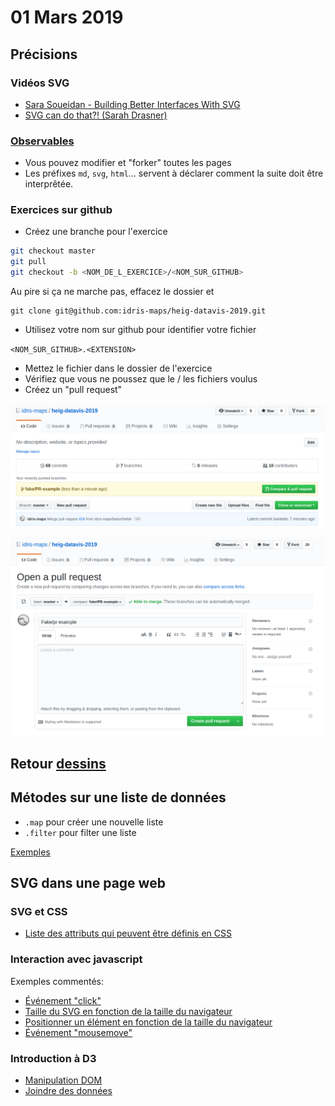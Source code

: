 # 01 Mars 2019

## Précisions

### Vidéos SVG

* [Sara Soueidan - Building Better Interfaces With SVG](https://www.youtube.com/watch?v=lMFfTRiipOQ)
* [SVG can do that?! (Sarah Drasner)](https://www.youtube.com/watch?v=ADXX4fmWHbo)

### [Observables](https://beta.observablehq.com/)

* Vous pouvez modifier et "forker" toutes les pages
* Les préfixes `md`, `svg`, `html`... servent à déclarer comment la suite doit être interprêtée.

### Exercices sur github

* Créez une branche pour l'exercice

```bash
git checkout master
git pull
git checkout -b <NOM_DE_L_EXERCICE>/<NOM_SUR_GITHUB>
```

Au pire si ça ne marche pas, effacez le dossier et

```
git clone git@github.com:idris-maps/heig-datavis-2019.git
```

* Utilisez votre nom sur github pour identifier votre fichier

`<NOM_SUR_GITHUB>.<EXTENSION>`

* Mettez le fichier dans le dossier de l'exercice
* Vérifiez que vous ne poussez que le / les fichiers voulus
* Créez un "pull request"

![Créer un PR 1](https://github.com/idris-maps/heig-datavis-2019/blob/master/20190301-manipulation-dom/img/create_pr_1.png)

![Créer un PR 2](https://github.com/idris-maps/heig-datavis-2019/blob/master/20190301-manipulation-dom/img/create_pr_2.png)

## Retour [dessins](https://github.com/idris-maps/heig-datavis-2019/tree/master/20190222-intro/dessins)

## Métodes sur une liste de données

* `.map` pour créer une nouvelle liste
* `.filter` pour filter une liste

[Exemples](https://observablehq.com/@idris-maps/methodes-sur-une-liste-array)

## SVG dans une page web

### SVG et CSS

* [Liste des attributs qui peuvent être définis en CSS](http://tutorials.jenkov.com/svg/svg-and-css.html)

### Interaction avec javascript

Exemples commentés:

* [Événement "click"](https://github.com/idris-maps/heig-datavis-2019/blob/master/20190301-manipulation-dom/exemples/exemple_1.html)
* [Taille du SVG en fonction de la taille du navigateur](https://github.com/idris-maps/heig-datavis-2019/blob/master/20190301-manipulation-dom/exemples/exemple_2.html)
* [Positionner un élément en fonction de la taille du navigateur](https://github.com/idris-maps/heig-datavis-2019/blob/master/20190301-manipulation-dom/exemples/exemple_3.html)
* [Événement "mousemove"](https://github.com/idris-maps/heig-datavis-2019/blob/master/20190301-manipulation-dom/exemples/exemple_4.html) 

### Introduction à D3

* [Manipulation DOM](https://beta.observablehq.com/@idris-maps/d3-manipulation-dom)
* [Joindre des données](https://beta.observablehq.com/@idris-maps/d3-joindre-des-donnees-a-des-elements)